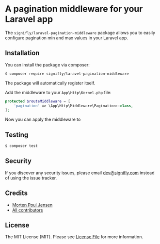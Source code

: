 # A pagination middleware for your Laravel app

The `signifly/laravel-pagination-middleware` package allows you to easily configure pagination min and max values in your Laravel app.

## Installation

You can install the package via composer:

```bash
$ composer require signifly/laravel-pagination-middleware
```

The package will automatically register itself.

Add the middleware to your `App\Http\Kernel.php` file:

```php
protected $routeMiddleware = [
    'pagination' => \App\Http\Middleware\Pagination::class,
];
```

Now you can apply the middleware to 

## Testing
```bash
$ composer test
```

## Security

If you discover any security issues, please email dev@signifly.com instead of using the issue tracker.

## Credits

- [Morten Poul Jensen](https://github.com/pactode)
- [All contributors](../../contributors)

## License

The MIT License (MIT). Please see [License File](LICENSE.md) for more information.
